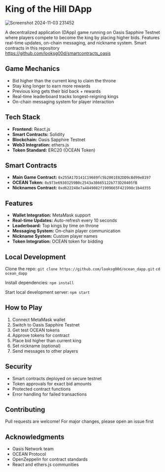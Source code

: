 # King of the Hill DApp 
![Screenshot 2024-11-03 231452](https://github.com/user-attachments/assets/052b7a2e-e25f-49fc-9581-133cd045c6f4)

A decentralized application (DApp) game running on Oasis Sapphire Testnet where players compete to become the king by placing higher bids. Features real-time updates, on-chain messaging, and nickname system. Smart contracts in this repository https://github.com/looksg00d/smartcontracts_oasis

## Game Mechanics

- Bid higher than the current king to claim the throne
- Stay king longer to earn more rewards
- Previous king gets their bid back + rewards
- Real-time leaderboard tracks longest-reigning kings
- On-chain messaging system for player interaction

## Tech Stack

- **Frontend:** React.js
- **Smart Contracts:** Solidity
- **Blockchain:** Oasis Sapphire Testnet
- **Web3 Integration:** ethers.js
- **Token Standard:** ERC20 (OCEAN Token)

## Smart Contracts

- **Main Game Contract:** `0x255A17D141C19689fc5b2001E82DD9cBd99e8197`
- **OCEAN Token:** `0x973e69303259B0c2543a38665122b773D28405fB`
- **Nicknames Contract:** `0xd622248e7a4849082f1909665F421998c1b4d355`

## Features

- **Wallet Integration:** MetaMask support
- **Real-time Updates:** Auto-refresh every 10 seconds
- **Leaderboard:** Top kings by time on throne
- **Messaging System:** On-chain player communication
- **Nickname System:** Custom player names
- **Token Integration:** OCEAN token for bidding

## Local Development

Clone the repo:
`git clone https://github.com/looksg00d/ocean_dapp.git`
`cd ocean_dapp`

Install dependencies:
`npm install`

Start local development server:
`npm start`


## How to Play

1. Connect MetaMask wallet
2. Switch to Oasis Sapphire Testnet
3. Get test OCEAN tokens
4. Approve tokens for contract
5. Place bid higher than current king
6. Set nickname (optional)
7. Send messages to other players
   
## Security

- Smart contracts deployed on secure testnet
- Token approvals for exact bid amounts
- Protected contract functions
- Error handling for failed transactions

## Contributing

Pull requests are welcome! For major changes, please open an issue first

## Acknowledgments

- Oasis Network team
- OCEAN Protocol
- OpenZeppelin for contract standards
- React and ethers.js communities

